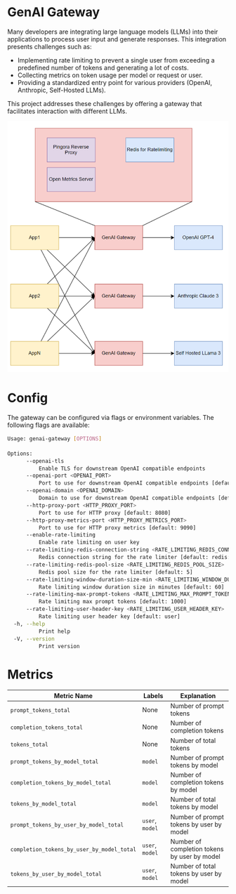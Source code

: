 # GenAI Gateway

Many developers are integrating large language models (LLMs) into their applications to process user input and generate
responses. This integration presents challenges such as:

- Implementing rate limiting to prevent a single user from exceeding a predefined number of tokens and generating a lot of costs.
- Collecting metrics on token usage per model or request or user.
- Providing a standardized entry point for various providers (OpenAI, Anthropic, Self-Hosted LLMs).

This project addresses these challenges by offering a gateway that facilitates interaction with different LLMs.

![Gateway Architecture](./media/GenAIGatewayArchitecture.png)

# Config

The gateway can be configured via flags or environment variables. The following flags are available:

```bash
Usage: genai-gateway [OPTIONS]

Options:
      --openai-tls
          Enable TLS for downstream OpenAI compatible endpoints
      --openai-port <OPENAI_PORT>
          Port to use for downstream OpenAI compatible endpoints [default: 443]
      --openai-domain <OPENAI_DOMAIN>
          Domain to use for downstream OpenAI compatible endpoints [default: 0.0.0.0]
      --http-proxy-port <HTTP_PROXY_PORT>
          Port to use for HTTP proxy [default: 8080]
      --http-proxy-metrics-port <HTTP_PROXY_METRICS_PORT>
          Port to use for HTTP proxy metrics [default: 9090]
      --enable-rate-limiting
          Enable rate limiting on user key
      --rate-limiting-redis-connection-string <RATE_LIMITING_REDIS_CONNECTION_STRING>
          Redis connection string for the rate limiter [default: redis://127.0.0.1:6379/0]
      --rate-limiting-redis-pool-size <RATE_LIMITING_REDIS_POOL_SIZE>
          Redis pool size for the rate limiter [default: 5]
      --rate-limiting-window-duration-size-min <RATE_LIMITING_WINDOW_DURATION_SIZE_MIN>
          Rate limiting window duration size in minutes [default: 60]
      --rate-limiting-max-prompt-tokens <RATE_LIMITING_MAX_PROMPT_TOKENS>
          Rate limiting max prompt tokens [default: 1000]
      --rate-limiting-user-header-key <RATE_LIMITING_USER_HEADER_KEY>
          Rate limiting user header key [default: user]
  -h, --help
          Print help
  -V, --version
          Print version
```

# Metrics
| Metric Name | Labels | Explanation |
|-------------|--------|-------------|
| `prompt_tokens_total` | None | Number of prompt tokens |
| `completion_tokens_total` | None | Number of completion tokens |
| `tokens_total` | None | Number of total tokens |
| `prompt_tokens_by_model_total` | `model` | Number of prompt tokens by model |
| `completion_tokens_by_model_total` | `model` | Number of completion tokens by model |
| `tokens_by_model_total` | `model` | Number of total tokens by model |
| `prompt_tokens_by_user_by_model_total` | `user`, `model` | Number of prompt tokens by user by model |
| `completion_tokens_by_user_by_model_total` | `user`, `model` | Number of completion tokens by user by model |
| `tokens_by_user_by_model_total` | `user`, `model` | Number of total tokens by user by model |
